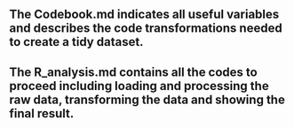 ## The Codebook.md indicates all useful variables and describes the code transformations needed to create a tidy dataset.
## The R_analysis.md contains all the codes to proceed including loading and processing the raw data, transforming the data and showing the final result.
